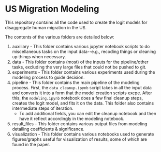 # US Migration Modeling

This repository contains all the code used to create the logit models for disaggregate human migration in the US. 

The contents of the various folders are detailed below:

1. auxiliary - This folder contains various jupyter notebook scripts to do miscellaneous tasks on the input data--e.g., recoding things or cleaning up things when necessary.
2. data - This folder contains (most) of the inputs for the pipeline/other tasks, excluding the very large files that could not be pushed to git.
3. experiments - This folder contains various experiments used during the modeling process to guide decision. 
4. pipeline - This folder contains the main pipeline of the modeling process. First, the ```data_cleanup.ipynb``` script takes in all the input data and converts it into a form that the model creation scripts excpe. After this, the ```modeling.ipynb``` notebook does a few final cleanup steps, creates the logit model, and fits it on the data. This folder also contains intermediate steps of iteration.
    - To add additional fields, you can edit the cleanup notebook and then have it reflect accordingly in the modeling notebook.
5. result_files - This folder contains various output files from modeling detailing coefficients & significance.
6. visualization - This folder contains various notebooks used to generate figures/graphs useful for visualization of results, some of which are found in the paper.